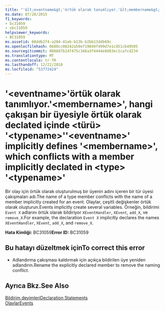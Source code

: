 ```yaml
---
title: "'&lt;eventname&gt;'örtük olarak tanımlıyor.'&lt;membername&gt;', hangi çakışan bir üyesiyle örtük olarak declated içinde &lt;türü&gt; '&lt;typename&gt;'"
ms.date: 07/20/2015
f1_keywords:
- bc31059
- vbc31059
helpviewer_keywords:
- BC31059
ms.assetid: 60ddb2f4-a204-41eb-b13b-b2bb13ddb69c
ms.openlocfilehash: 6680cc08242a50ef19849f499d7e1cd51cb49505
ms.sourcegitcommit: 0888d7b24f475c346a3f444de8d83ec1ca7cd234
ms.translationtype: MT
ms.contentlocale: tr-TR
ms.lasthandoff: 12/22/2018
ms.locfileid: "53772424"
---
```

# <a name="lteventnamegt-implicitly-defines-ltmembernamegt-which-conflicts-with-a-member-implicitly-declated-in-lttypegt-lttypenamegt"></a><span data-ttu-id="bf2e7-102">'&lt;eventname&gt;'örtük olarak tanımlıyor.'&lt;membername&gt;', hangi çakışan bir üyesiyle örtük olarak declated içinde &lt;türü&gt; '&lt;typename&gt;'</span><span class="sxs-lookup"><span data-stu-id="bf2e7-102">'&lt;eventname&gt;' implicitly defines '&lt;membername&gt;', which conflicts with a member implicitly declated in &lt;type&gt; '&lt;typename&gt;'</span></span>
<span data-ttu-id="bf2e7-103">Bir olay için örtük olarak oluşturulmuş bir üyenin adını içeren bir tür üyesi çakışmaları adı.</span><span class="sxs-lookup"><span data-stu-id="bf2e7-103">The name of a type member conflicts with the name of a member implicitly created for an event.</span></span> <span data-ttu-id="bf2e7-104">Olaylar, çeşitli değişkenler örtük olarak oluşturun.</span><span class="sxs-lookup"><span data-stu-id="bf2e7-104">Events implicitly create several variables.</span></span> <span data-ttu-id="bf2e7-105">Örneğin, bildirimi `Event X` adlarını örtük olarak bildiriyor `XEventHandler`, `XEvent`, `add_X`, ve `remove_X`.</span><span class="sxs-lookup"><span data-stu-id="bf2e7-105">For example, the declaration `Event X` implicitly declares the names `XEventHandler`, `XEvent`, `add_X`, and `remove_X`.</span></span>  
  
 <span data-ttu-id="bf2e7-106">**Hata Kimliği:** BC31059</span><span class="sxs-lookup"><span data-stu-id="bf2e7-106">**Error ID:** BC31059</span></span>  
  
## <a name="to-correct-this-error"></a><span data-ttu-id="bf2e7-107">Bu hatayı düzeltmek için</span><span class="sxs-lookup"><span data-stu-id="bf2e7-107">To correct this error</span></span>  
  
-   <span data-ttu-id="bf2e7-108">Adlandırma çakışması kaldırmak için açıkça bildirilen üye yeniden adlandırın.</span><span class="sxs-lookup"><span data-stu-id="bf2e7-108">Rename the explicitly declared member to remove the naming conflict.</span></span>  
  
## <a name="see-also"></a><span data-ttu-id="bf2e7-109">Ayrıca Bkz.</span><span class="sxs-lookup"><span data-stu-id="bf2e7-109">See Also</span></span>  
 [<span data-ttu-id="bf2e7-110">Bildirim deyimleri</span><span class="sxs-lookup"><span data-stu-id="bf2e7-110">Declaration Statements</span></span>](~/docs/visual-basic/programming-guide/language-features/statements.md#declaration-statements)  
 [<span data-ttu-id="bf2e7-111">Olaylar</span><span class="sxs-lookup"><span data-stu-id="bf2e7-111">Events</span></span>](../../visual-basic/programming-guide/language-features/events/index.md)
